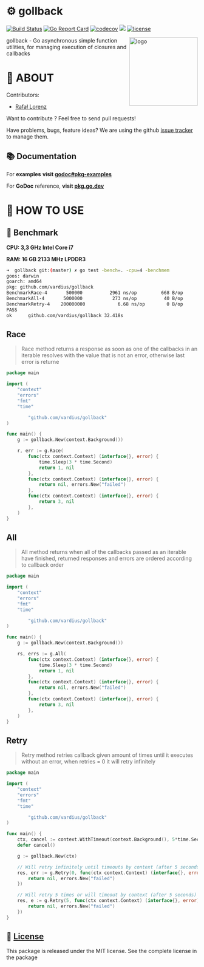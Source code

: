 ⚙️ gollback
================
[![Build Status](https://travis-ci.org/vardius/gollback.svg?branch=master)](https://travis-ci.org/vardius/gollback)
[![Go Report Card](https://goreportcard.com/badge/github.com/vardius/gollback)](https://goreportcard.com/report/github.com/vardius/gollback)
[![codecov](https://codecov.io/gh/vardius/gollback/branch/master/graph/badge.svg)](https://codecov.io/gh/vardius/gollback)
[![](https://godoc.org/github.com/vardius/gollback?status.svg)](https://pkg.go.dev/github.com/vardius/gollback)
[![license](https://img.shields.io/github/license/mashape/apistatus.svg)](https://github.com/vardius/gollback/blob/master/LICENSE.md)

<img align="right" height="180px" src="https://github.com/vardius/gorouter/blob/master/website/src/static/img/logo.png?raw=true" alt="logo" />

gollback - Go asynchronous simple function utilities, for managing execution of closures and callbacks

📖 ABOUT
==================================================
Contributors:

* [Rafał Lorenz](http://rafallorenz.com)

Want to contribute ? Feel free to send pull requests!

Have problems, bugs, feature ideas?
We are using the github [issue tracker](https://github.com/vardius/gollback/issues) to manage them.

## 📚 Documentation

For __examples__ **visit [godoc#pkg-examples](http://godoc.org/github.com/vardius/gollback#pkg-examples)**

For **GoDoc** reference, **visit [pkg.go.dev](https://pkg.go.dev/github.com/vardius/gollback)**

🚏 HOW TO USE
==================================================

## 🚅 Benchmark
**CPU: 3,3 GHz Intel Core i7**

**RAM: 16 GB 2133 MHz LPDDR3**

```bash
➜  gollback git:(master) ✗ go test -bench=. -cpu=4 -benchmem
goos: darwin
goarch: amd64
pkg: github.com/vardius/gollback
BenchmarkRace-4    	  500000	      2961 ns/op	     668 B/op	       5 allocs/op
BenchmarkAll-4     	 5000000	       273 ns/op	      40 B/op	       1 allocs/op
BenchmarkRetry-4   	200000000	         6.68 ns/op	       0 B/op	       0 allocs/op
PASS
ok  	github.com/vardius/gollback	32.418s
```

## Race
> Race method returns a response as soon as one of the callbacks in an iterable resolves with the value that is not an error, otherwise last error is returne
```go
package main

import (
	"context"
	"errors"
	"fmt"
	"time"

        "github.com/vardius/gollback"
)

func main() {
	g := gollback.New(context.Background())

	r, err := g.Race(
		func(ctx context.Context) (interface{}, error) {
			time.Sleep(3 * time.Second)
			return 1, nil
		},
		func(ctx context.Context) (interface{}, error) {
			return nil, errors.New("failed")
		},
		func(ctx context.Context) (interface{}, error) {
			return 3, nil
		},
	)
}
```

## All
> All method returns when all of the callbacks passed as an iterable have finished, returned responses and errors are ordered according to callback order
```go
package main

import (
	"context"
	"errors"
	"fmt"
	"time"

        "github.com/vardius/gollback"
)

func main() {
	g := gollback.New(context.Background())

	rs, errs := g.All(
		func(ctx context.Context) (interface{}, error) {
			time.Sleep(3 * time.Second)
			return 1, nil
		},
		func(ctx context.Context) (interface{}, error) {
			return nil, errors.New("failed")
		},
		func(ctx context.Context) (interface{}, error) {
			return 3, nil
		},
	)
}
```

## Retry
> Retry method retries callback given amount of times until it executes without an error, when retries = 0 it will retry infinitely
```go
package main

import (
	"context"
	"errors"
	"fmt"
	"time"

        "github.com/vardius/gollback"
)

func main() {
	ctx, cancel := context.WithTimeout(context.Background(), 5*time.Second)
	defer cancel()

	g := gollback.New(ctx)

	// Will retry infinitely until timeouts by context (after 5 seconds)
	res, err := g.Retry(0, func(ctx context.Context) (interface{}, error) {
		return nil, errors.New("failed")
	})

	// Will retry 5 times or will timeout by context (after 5 seconds)
	res, e := g.Retry(5, func(ctx context.Context) (interface{}, error) {
		return nil, errors.New("failed")
	})
}
```

📜 [License](LICENSE.md)
-------

This package is released under the MIT license. See the complete license in the package
